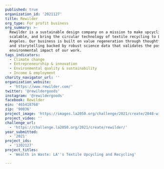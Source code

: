 ```yaml
---
published: true
organization_id: '2021127'
title: Rewilder
org_type: For profit business
org_summary: >-
  Rewilder is a sustainable design company on a mission to make upcycling
  scalable, and bring the circular technology of textile recycling to Los
  Angeles. Our business is built on value regeneration through thoughtful design
  and storytelling backed by robust science data that validates the positive
  environmental impact of our work.
tags_indicators:
  - Climate change
  - Entrepreneurship & innovation
  - Environmental quality & sustainability
  - Income & employment
charity_navigator_url: ''
organization_website:
  - 'https://www.rewilder.com/'
twitter: '@rewildergoods'
instagram: '@rewildergoods'
facebook: Rewilder
ein: '465418768'
zip: '90036'
project_image: 'https://images.la2050.org/challenge/2021/create/2048-wide/rewilder.jpg'
project_video: ''
challenge_url:
  - 'https://challenge.la2050.org/2021/create/rewilder/'
year_submitted:
  - '2021'
project_ids:
  - '1202127'
project_titles:
  - 'Wealth in Waste: LA''s Textile Upcycling and Recycling'

---
```


